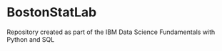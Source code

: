 # BostonStatLab
Repository created as part of the IBM Data Science Fundamentals with Python and SQL
